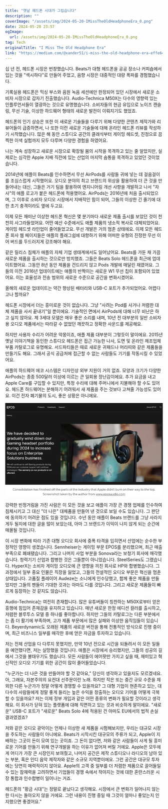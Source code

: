 ```yaml
---
title: "옛날 헤드폰 시대가 그립습니다"
description: ""
coverImage: "/assets/img/2024-05-20-IMissTheOldHeadphoneEra_0.png"
date: 2024-05-20 23:57
ogImage:
  url: /assets/img/2024-05-20-IMissTheOldHeadphoneEra_0.png
tag: Tech
originalTitle: "I Miss The Old Headphone Era"
link: "https://medium.com/@xander51/i-miss-the-old-headphone-era-effe64b78722"
---
```


십 년 전, 헤드폰 시장은 번창했습니다. Beats가 대형 헤드폰을 공공 장소나 커피숍에서 입는 것을 "섹시하다"로 만들어 주었고, 음향 시장은 대중적인 대량 폭파를 경험했습니다.

기록실용 헤드폰은 믹싱 부스와 음원 녹음 세션에만 한정되어 있던 시장에서 새로운 소비자 시장으로 갑자기 진출했습니다. Audio-Technica M50X는 다수의 영향력 있는 인플루언서들이 열광하는 것으로 유명했습니다. 소비자들의 현금 유입으로 노이즈 캔슬링, 무선 기술, 이상한 하드웨어 형태의 새로운 발전이 이뤄지기도 했었죠.

헤드폰의 인기 상승은 또한 이 새로운 기술들을 다루기 위해 다양한 콘텐츠 제작가와 리뷰어들이 급증하면서, 나 또한 이런 새로운 기술들에 대해 온라인 헤드폰 리뷰를 작성하기 시작했습니다. 많은 해 동안 스튜디오 공간의 클래식부터 게이밍 헤드셋, 진정으로 끔찍한 이색 실험까지 모두 다루며 다양한 경험을 하였어요.

나는 계속 성장하고 새로운 시장으로 확장될 붐의 시작을 목격하고 있는 줄 알았지만, 실제로는 심각한 Apple 지배 직전에 있는 산업의 마지막 숨통을 목격하고 있었던 것이었습니다.

<div class="content-ad"></div>

2014년에 애플이 Beats를 인수하면서 무선 AirPods를 사람들 귀에 넣는 데 걸음걸이를 조심스럽게 시작했어요. 오디오 분야의 최고 브랜드의 위상을 활용하여 더 큰 것을 만들어내는 대신, 그들은 거기 팀을 활용하여 엔지니어링 개선 사항을 개발하고 나서 "자사"의 애플 로고가 붙은 헤드폰에 적용했어요. AirPods는 2016년에 처음 출시되었으며, 그 이후로 소비자 오디오 시장에서 지배적인 힘이 되어, 그들의 이상한 긴 줄기에 대한 초기 충격이라도 옆에 두고요.

이제 모든 재미난 이상한 헤드폰 혁신은 몇 분기마다 새로운 제품 출시를 보았던 것이 천천히 사그라들었어요. 어떤 예산 수준에서도 애플 제품의 냉소적 복사로 대체되었어요. 게이밍 헤드셋 라인업이 줄어들었고요. 무선 개발은 거의 멈춘 상태에요. 이제 모든 헤드폰 회사 웹 페이지들은 애플의 플래그쉽에 대항하기 위해 어떠한 유형의 진정한 무선 이어 버드를 두드러지게 강조해야 해요.

같은 릴리스 침체가 애플의 자체 기업 생태계에서도 일어났어요. Beats를 가둔 채 가끔 새로운 제품을 출시하는 것으로만 방치했죠. 그들은 Beats Solo 헤드폰을 최근에 업데이트했어요. 그동안 8년 동안 제품을 건드리지 않고 Pods 개발에 매달린 채였어요. 그들의 이전 2016년 업데이트에는 애플의 반짝이는 새로운 W1 무선 칩이 포함되어 있었어요. 이는 효율성과 전송 범위의 새로운 수준으로 공간을 변화시켰어요.

올해의 새로운 업데이트는 약간 향상된 배터리와 USB-C 포트가 추가되었어요. 어렵다고나 할까요?

<div class="content-ad"></div>

헤드폰 시장에서 더는 흥미로운 것이 없습니다. 그냥 "사려는 Pod를 사거나 저렴한 대체 제품을 사서 끝내기"일 뿐이에요. 기술적인 면에서 AirPods에 대해 너무 비난은 하고 싶지 않아요. 제 3세대 모델은 매우 좋은 소리를 내며, 10년 전 대부분의 일반 소비자용 오디오 제품에서는 따라갈 수 없었던 깨끗하고 정확한 사운드를 제공해요.

하지만 사용자 수리가 어려운 악몽이죠, 애플 제품 대부분이 그렇듯이 말이에요. 2015년 옛날 이야기책을 동인한 스튜디오 헤드폰은 접근 가능한 나사, 도면 및 온라인 제조업체 부품 카탈로그로 유명해요. 서드파티들은 때로 새로운 귀패드나 머리띠와 같은 제품들을 만들기도 해요. 그래서 공식 공급처에 접근할 수 없는 사람들도 기기를 작동시킬 수 있었어요.

애플의 하드웨어 에코 시스템은 디자인상 외부 지원이 거의 없죠. 모양과 크기가 다양한 AirPods는 종종 500달러 이상에 이르는 큰 일회용 장난감이에요. 추가 요금을 내고 Apple Care를 구입할 수 있지만, 특정 수리에 대해 주머니에서 지불해야 할 수도 있어요. 헤드폰 하드웨어는 분해하기 어려워서 새 제품을 주는 것보다 고쳐줄 가능성도 있어요. 이건 전자 폐기물의 도시, 좋은 상황은 아니에요.

![이미지](/assets/img/2024-05-20-IMissTheOldHeadphoneEra_0.png)

<div class="content-ad"></div>

강력한 빈정거림을 가진 사람은 이 모든 것을 보고 애플이 가장 큰 경쟁 업체를 인수하여 침체시키고 그 대신 "더 나은" 대체품을 만들어 낸 것으로 보일 수도 있습니다. 그 판단에 동의하기 어려운 점도 있을 것입니다. 수년 동안 애플이 Beats 브랜드를 그냥 사라지게두 될지에 대한 글을 많이 보았는데, 아마 그 브랜드가 이익이 나지 않게 되는 순간에 매몰될 것입니다.

이 시장 변화에 따라 기존 대형 오디오 회사에 중폭 타격을 입히면서 산업에는 순수한 부정적인 영향이 생겼습니다. Sennheiser는 게이밍 부문 EPOS를 분리했으며, 최근 매출 부족으로 폐쇄됐습니다. 그리고 나머지 사업 부분을 Sonova라는 보청기 회사에 매각했습니다. 청력기기 산업과 합병한 것은 그들뿐이 아니었습니다. SteelSeries도 그랬습니다. HyperX는 소비자 게이밍 오디오에 큰 영향을 끼친 회사로 HP와 합병했습니다. 그 과정에서 일부 중요 인물은 직장을 잃었고, 그들의 전설적인 오디오 부문은 혁신을 멈춘 상태입니다. 고품질 플레이어 Audeze는 소니에게 인수당했고, 함께 좋은 제품을 만들었지만 그들의 팬들이 기대한 것과는 아마도 다를 것입니다. 그리고 새로운 제품들이 빠르게 등장하는 것 같지도 않습니다.

Audio-Technica는 여전히 존재합니다. 많은 유튜버들이 칭찬하는 M50X로부터 얻은 흥행에 힘입어 존재감을 유지하고 있습니다. 매년 새로운 한정 에디션 컬러를 출시하고, 저렴한 블루투스 모델 중 하나를 좋아합니다. 하지만 그들의 카탈로그는 다른 부분에서는 좀 더 활기에 부족하며, 고가 제품 부문에서 많은 실패와 이상한 움직임들이 있습니다. Beyerdynamic도 오래된 제품의 새로운 버전을 통해 전통적인 방식으로 진행 중이며, 최근 비즈니스 일부를 매각한 후에 얻은 자금을 투자하고 있습니다.

저는 전체 산업을 다 다루지 못했지만, 만약 10년 전으로 시간을 되돌려서 이 모든 일들을 예언했다면, 저는 실망했을 것입니다. 애플은 시장에서 승리했지만, 그들의 성공의 길에서 그것을 불태우기도 했습니다. 모든 사람들이 에어팟만 가지고 싶을 때, 재미있고 혁신적인 오디오 기기를 위한 공간이 많이 줄어들었습니다.

<div class="content-ad"></div>

"누군가는 더 나은 것을 만들어야 할 것 같아요," 당신이 생각하고 있을지도 모르겠네요. 아, 그래요, 자본주의의 요컨대 선주문이란 노래. 하지만 작은 또는 중간 규모 수준을 제외한 다른 누군가가 정말 어떻게 경쟁할 수 있을까요? 그 대형 기업이 현존하고 있는, 대다수의 사람들에게 정말 좋게 들리는 높은 수익을 창출하는 오디오 기어를 어떻게 극복할 수 있을까요? 저는 이제 정부 개입과 같은 어떤 종류의 변화가 필요할 것이라고 생각해요. 이 회사가 닫혀 있는 플랫폼에 대해 직면하고 있는 것과 비슷하게 말이에요. "새로운" USB-C 포트가 "새로운" Beats Solo 4에 적용된 건 아마도 EU에서의 법적 손실 결과였겠죠?

저와 같은 오디오 광악이는 언제나 이상한 새 제품을 시험해보지만, 우리는 대규모 시장을 주도하는 사람들이 아니에요. Beats가 시작시킨 대규모의 주류가 되고, Apple이 지배하는 그곳이 돈이 모여 있는 곳이죠. 그 돈이 없다면, 저와 같은 사람들이 사게 될 흥미로운 기어를 만들기 위해 연구개발을 하는 이유가 없어져 버릴 거에요. Apple은 모두에게 어디가 가장 큰 시장인지 보여줬고, 나머지 공간은 제작 스튜디오나 라디오의 남아 있는 부분, 혹은 인디 음악 제작자와 같은 소규모 지역뿐이에요. 그런 공간은 대규모 투자에는 당연히 매력적이지 않아요. Apple의 고객 중 일부를 더 저렴한 제품으로 끌어들일 수 있는 잠재력을 고려하면서 기업들이 경쟁 속에서 작아지는 것에 대한 혼란스러운 시장 통합과 인수합병이 일어나는 거죠.

헤드폰의 "황금 시대"는 정말로 끝났다고 생각해요. 시장에서 큰 변화가 일어나지 않는 한 다시는 돌아오지 않을 거에요. 그런 내용이 진행 중일 때 그것이 얼마나 좋았는지 인지했으면 좋겠어요."
